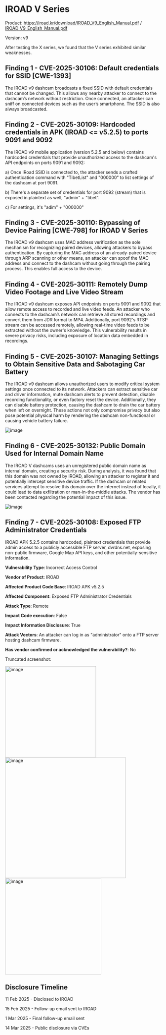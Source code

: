 # IROAD V Series

Product: https://iroad.kr/download/IROAD_V9_English_Manual.pdf / 
[IROAD_V9_English_Manual.pdf](https://github.com/user-attachments/files/19404060/IROAD_V9_English_Manual.1.pdf)


Version: v9

After testing the X series, we found that the V series exhibited similar weaknesses.


## Finding 1 - CVE-2025-30106: Default credentials for SSID [CWE-1393]
The IROAD v9 dashcam broadcasts a fixed SSID with default credentials that cannot be changed. This allows any nearby attacker to connect to the dashcam’s network without restriction. Once connected, an attacker can sniff on connected devices such as the user’s smartphone. The SSID is also always broadcasted.

## Finding 2 - CVE-2025-30109: Hardcoded credentials in APK (IROAD <= v5.2.5) to ports 9091 and 9092
The IROAD v9 mobile application (version 5.2.5 and below) contains hardcoded credentials that provide unauthorized access to the dashcam's API endpoints on ports 9091 and 9092:

a) Once IRoad SSID is connected to, the attacker sends a crafted authentication command with "TibetList" and "000000" to list settings of the dashcam at port 9091. 

b) There's a separate set of credentials for port 9092 (stream) that is exposed in plaintext as well, "admin" + "tibet". 

c) For settings, it's "adim" + "000000"

## Finding 3 - CVE-2025-30110: Bypassing of Device Pairing [CWE-798] for IROAD V Series
The IROAD v9 dashcam uses MAC address verification as the sole mechanism for recognizing paired devices, allowing attackers to bypass authentication. By capturing the MAC address of an already-paired device through ARP scanning or other means, an attacker can spoof the MAC address and connect to the dashcam without going through the pairing process. This enables full access to the device.

## Finding 4 - CVE-2025-30111: Remotely Dump Video Footage and Live Video Stream
The IROAD v9 dashcam exposes API endpoints on ports 9091 and 9092 that allow remote access to recorded and live video feeds. An attacker who connects to the dashcam’s network can retrieve all stored recordings and convert them from JDR format to MP4. Additionally, port 9092's RTSP stream can be accessed remotely, allowing real-time video feeds to be extracted without the owner's knowledge. This vulnerability results in severe privacy risks, including exposure of location data embedded in recordings.

## Finding 5 - CVE-2025-30107: Managing Settings to Obtain Sensitive Data and Sabotaging Car Battery
The IROAD v9 dashcam allows unauthorized users to modify critical system settings once connected to its network. Attackers can extract sensitive car and driver information, mute dashcam alerts to prevent detection, disable recording functionality, or even factory reset the device. Additionally, they can disable battery protection, causing the dashcam to drain the car battery when left on overnight. These actions not only compromise privacy but also pose potential physical harm by rendering the dashcam non-functional or causing vehicle battery failure.

![image](https://github.com/user-attachments/assets/0a00b49b-39d3-4163-8e05-9d32b159a34f)


## Finding 6 - CVE-2025-30132: Public Domain Used for Internal Domain Name
The IROAD V dashcams uses an unregistered public domain name as internal domain, creating a security risk. During analysis, it was found that this domain was not owned by IROAD, allowing an attacker to register it and potentially intercept sensitive device traffic. If the dashcam or related services attempt to resolve this domain over the internet instead of locally, it could lead to data exfiltration or man-in-the-middle attacks. The vendor has been contacted regarding the potential impact of this issue.

![image](https://github.com/user-attachments/assets/43458854-9dab-432e-8505-ff9cb285d169)


## Finding 7 - CVE-2025-30108: Exposed FTP Administrator Credentials
IROAD APK 5.2.5 contains hardcoded, plaintext credentials that provide admin access to a publicly
accessible FTP server, dvrdns.net, exposing non-public firmware, Google Map API keys, and other potentially-sensitive information.

**Vulnerability Type**: Incorrect Access Control

**Vendor of Product**: IROAD

**Affected Product Code Base**: IROAD APK v5.2.5

**Affected Component**: Exposed FTP Administrator Credentials

**Attack Type**: Remote

**Impact Code execution**: False

**Impact Information Disclosure**: True

**Attack Vectors**: An attacker can log in as "administrator" onto a FTP server hosting dashcam firmware.

**Has vendor confirmed or acknowledged the vulnerability?**: No

Truncated screenshot:

<img width="294" alt="image" src="https://github.com/user-attachments/assets/d7db90c9-0ab3-40a1-9dff-7195475bf5bc" />
<br/>

<img width="390" alt="image" src="https://github.com/user-attachments/assets/d2805b83-711b-438a-9c52-2d88bdde2c6b" />
<br/>

<img width="311" alt="image" src="https://github.com/user-attachments/assets/bf7f6fc0-a3db-4c73-858b-3f1ee51e412b" />

## Disclosure Timeline

11 Feb 2025 - Disclosed to IROAD

15 Feb 2025 - Follow-up email sent to IROAD

1 Mar 2025 - Final follow-up email sent

14 Mar 2025 - Public disclosure via CVEs


